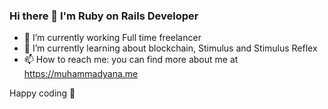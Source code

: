### Hi there 👋 I'm Ruby on Rails Developer

- 🔭 I’m currently working Full time freelancer
- 🌱 I’m currently learning about blockchain, Stimulus and Stimulus Reflex
- 📫 How to reach me: you can find more about me at https://muhammadyana.me

Happy coding 🎉
<!--
**muhammadyana/muhammadyana** is a ✨ _special_ ✨ repository because its `README.md` (this file) appears on your GitHub profile.

Here are some ideas to get you started:

- 🔭 I’m currently working on ...
- 🌱 I’m currently learning ...
- 👯 I’m looking to collaborate on ...
- 🤔 I’m looking for help with ...
- 💬 Ask me about ...
- 📫 How to reach me: ...
- 😄 Pronouns: ...
- ⚡ Fun fact: ...
-->
